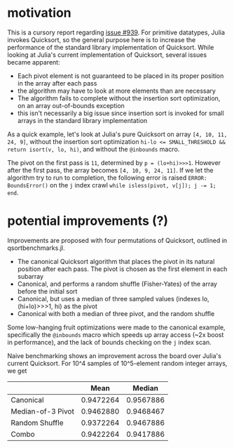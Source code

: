 motivation
=====================

This is a cursory report regarding [issue #939](https://github.com/JuliaLang/julia/issues/939?source=cc). For primitive datatypes, Julia invokes Quicksort, so the general purpose here is to increase the performance of the standard library implementation of Quicksort. While looking at Julia's current implementation of Quicksort, several issues became apparent:

- Each pivot element is not guaranteed to be placed in its proper position in the array after each pass
 - the algorithm may have to look at more elements than are necessary
- The algorithm fails to complete without the insertion sort optimization, on an array out-of-bounds exception
 - this isn't necessarily a big issue since insertion sort is invoked for small arrays in the standard library implementation

As a quick example, let's look at Julia's pure Quicksort on array ```[4, 10, 11, 24, 9]```, without the insertion sort optimization ```hi-lo <= SMALL_THRESHOLD && return isort(v, lo, hi)```, and without the ```@inbounds``` macro.

The pivot on the first pass is ```11```, determined by ```p = (lo+hi)>>>1```. However after the first pass, the array becomes ```[4, 10, 9, 24, 11]```. If we let the algorithm try to run to completion, the following error is raised ```ERROR: BoundsError()``` on the ```j``` index crawl ```while isless(pivot, v[j]); j -= 1; end```.

potential improvements (?)
=====================

Improvements are proposed with four permutations of Quicksort, outlined in qsortbenchmarks.jl. 

- The canonical Quicksort algorithm that places the pivot in its natural position after each pass. The pivot is chosen as the first element in each subarray
- Canonical, and performs a random shuffle (Fisher-Yates) of the array before the initial sort 
- Canonical, but uses a median of three sampled values (indexes lo, (hi+lo)>>>1, hi) as the pivot
- Canonical with both a median of three pivot, and the random shuffle

Some low-hanging fruit optimizations were made to the canonical example, specifically the ```@inbounds``` macro which speeds up array access (~2x boost in performance), and the lack of bounds checking on the ```j``` index scan. 

Naive benchmarking shows an improvement across the board over Julia's current Quicksort. For 10^4 samples of 10^5-element random integer arrays, we get

<table>
    <thead>
        <tr>
	    <th></th>
	    <th>Mean</th>
	    <th>Median</th>
	</tr>
    </thead>
    <tbody>
        <tr>
	   <td>Canonical</td>
	   <td>0.9472264</td>
	   <td>0.9567886</td>
	</tr>
        <tr>
	   <td>Median-of-3 Pivot</td>
	   <td>0.9462880</td>
	   <td>0.9468467</td>
	</tr>
        <tr>
	   <td>Random Shuffle</td>
	   <td>0.9372264</td>
	   <td>0.9467886</td>
	</tr>
        <tr>
	   <td>Combo</td>
	   <td>0.9422264</td>
	   <td>0.9417886</td>
	</tr>
    </tbody>
</table>